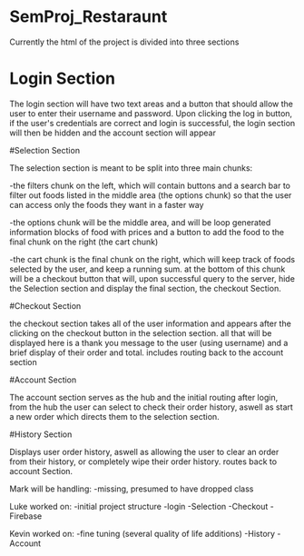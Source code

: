 # SemProj_Restaraunt

Currently the html of the project is divided into three sections

# Login Section

The login section will have two text areas and a button that should allow the user
to enter their username and password.  Upon clicking the log in button, if the
user's credentials are correct and login is successful, the login section will
then be hidden and the account section will appear


#Selection Section

The selection section is meant to be split into three main chunks:

-the filters chunk on the left, which will contain buttons and a search bar to
filter out foods listed in the middle area (the options chunk) so that the user
can access only the foods they want in a faster way

-the options chunk will be the middle area, and will be loop generated
information blocks of food with prices and a button to add the food to the
final chunk on the right (the cart chunk)

-the cart chunk is the final chunk on the right, which will keep track of
foods selected by the user, and keep a running sum.  at the bottom of this chunk
will be a checkout button that will, upon successful query to the server, hide
the Selection section and display the final section, the checkout Section.

#Checkout Section

the checkout section takes all of the user information and appears after the
clicking on the checkout button in the selection section.  all that will be displayed
here is a thank you message to the user (using username) and a brief display
of their order and total.  includes routing back to the account section

#Account Section

The account section serves as the hub and the initial routing after login, from the hub
the user can select to check their order history, aswell as start a new order
which directs them to the selection section.

#History Section

Displays user order history, aswell as allowing the user to clear an order from their
history, or completely wipe their order history. routes back to account Section.

Mark will be handling:
-missing, presumed to have dropped class

Luke worked on:
 -initial project structure
 -login
 -Selection
 -Checkout
 -Firebase
 

Kevin worked on:
  -fine tuning (several quality of life additions)
  -History
  -Account
